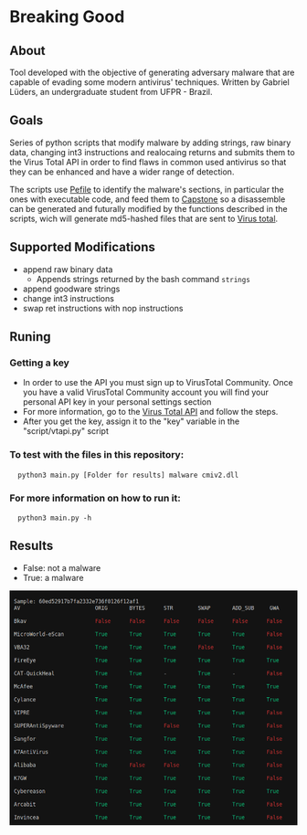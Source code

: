 # Breaking Good

## About
Tool developed with the objective of generating adversary malware that are capable of evading some modern antivirus' techniques. Written by Gabriel Lüders, an undergraduate student from UFPR - Brazil.

## Goals

Series of python scripts that modify malware by adding strings, raw binary data, changing int3 instructions and realocaing returns and submits them to the Virus Total API in order to find flaws in common used antivirus so that they can be enhanced and have a wider range of detection.

The scripts use [Pefile](https://pypi.org/project/pefile/) to identify the malware's sections, in particular the ones with executable code, and feed them to [Capstone](http://www.capstone-engine.org/) so a disassemble can be generated and futurally modified by the functions described in the scripts, wich will generate md5-hashed files that are sent to [Virus total](https://www.virustotal.com/gui/home/upload).


## Supported Modifications
  - append raw binary data
    - Appends strings returned by the bash command ```strings```
  - append goodware strings
  - change int3 instructions  
  - swap ret instructions with nop instructions


## Runing
### Getting a key
  - In order to use the API you must sign up to VirusTotal Community. Once you have a valid VirusTotal Community account you will find your personal API key in your personal settings section
  - For more information, go to the [Virus Total API](https://developers.virustotal.com/reference#getting-started) and follow the steps.
  - After you get the key, assign it to the "key" variable in the "script/vtapi.py" script 


### To test with the files in this repository:

```
  python3 main.py [Folder for results] malware cmiv2.dll
```

### For more information on how to run it: 

```
  python3 main.py -h
```

## Results
  - False: not a malware
  - True: a malware

 ![Alt text](./results.png "Example of a Detection Table")


